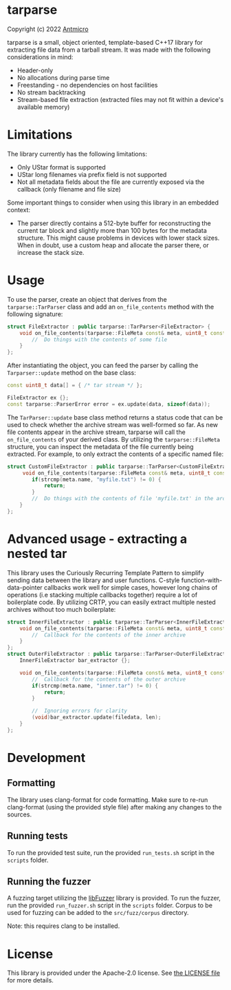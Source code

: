 # tarparse

Copyright (c) 2022 [Antmicro](https://www.antmicro.com)

tarparse is a small, object oriented, template-based C++17 library for extracting file data from a tarball stream. It was made with the following considerations in mind:

- Header-only
- No allocations during parse time
- Freestanding - no dependencies on host facilities
- No stream backtracking
- Stream-based file extraction (extracted files may not fit within a device's available memory)


# Limitations

The library currently has the following limitations:

- Only UStar format is supported
- UStar long filenames via prefix field is not supported
- Not all metadata fields about the file are currently exposed via the callback (only filename and file size)

Some important things to consider when using this library in an embedded context:

- The parser directly contains a 512-byte buffer for reconstructing the current tar block and slightly more than 100 bytes for the metadata structure. This might cause problems in devices with lower stack sizes. When in doubt, use a custom heap and allocate the  parser there, or increase the stack size.

# Usage

To use the parser, create an object that derives from the ```tarparse::TarParser``` class and add an ```on_file_contents``` method with the following signature:

```cpp
struct FileExtractor : public tarparse::TarParser<FileExtractor> {
    void on_file_contents(tarparse::FileMeta const& meta, uint8_t const* filedata, size_t len) {
        //  Do things with the contents of some file
    }
};
```


After instantiating the object, you can feed the parser by calling the ```Tarparser::update``` method on the base class:

```cpp
const uint8_t data[] = { /* tar stream */ };

FileExtractor ex {};
const tarparse::ParserError error = ex.update(data, sizeof(data));
```

The ```TarParser::update``` base class method returns a status code that can be used to check whether the archive stream was well-formed so far. As new file contents appear in the archive stream, tarparse will call the ```on_file_contents``` of your derived class. By utilizing the ```tarparse::FileMeta``` structure, you can inspect the metadata of the file currently being extracted. For example, to only extract the contents of a specific named file:

```cpp
struct CustomFileExtractor : public tarparse::TarParser<CustomFileExtractor> {
     void on_file_contents(tarparse::FileMeta const& meta, uint8_t const* filedata, size_t len) {
        if(strcmp(meta.name, "myfile.txt") != 0) {
            return;
        }
        //  Do things with the contents of file 'myfile.txt' in the archive
    }
};
```

# Advanced usage - extracting a nested tar

This library uses the Curiously Recurring Template Pattern to simplify sending data between the library and user functions. C-style function-with-data-pointer callbacks work well for simple cases, however long chains of operations (i.e stacking multiple callbacks together) require a lot of boilerplate code. By utilizing CRTP, you can easily extract multiple nested archives without too much boilerplate:

```cpp
struct InnerFileExtractor : public tarparse::TarParser<InnerFileExtractor> {
    void on_file_contents(tarparse::FileMeta const& meta, uint8_t const* filedata, size_t len) {
        //  Callback for the contents of the inner archive
    }
};
struct OuterFileExtractor : public tarparse::TarParser<OuterFileExtractor> {
    InnerFileExtractor bar_extractor {};

    void on_file_contents(tarparse::FileMeta const& meta, uint8_t const* filedata, size_t len) {
        //  Callback for the contents of the outer archive
        if(strcmp(meta.name, "inner.tar") != 0) {
            return;
        }

        //  Ignoring errors for clarity
        (void)bar_extractor.update(filedata, len);
    }
};

```

# Development

## Formatting

The library uses clang-format for code formatting. Make sure to re-run clang-format (using the provided style file) after making any changes to the sources.

## Running tests

To run the provided test suite, run the provided ```run_tests.sh``` script in the ```scripts``` folder.

## Running the fuzzer

A fuzzing target utilizing the [libFuzzer](https://llvm.org/docs/LibFuzzer.html) library is provided. To run the fuzzer, run the provided ```run_fuzzer.sh``` script in the ```scripts``` folder. Corpus to be used for fuzzing can be added to the ```src/fuzz/corpus``` directory.

Note: this requires clang to be installed.

# License

This library is provided under the Apache-2.0 license. See [the LICENSE file](LICENSE) for more details.

